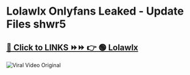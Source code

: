 
 # Lolawlx Onlyfans Leaked - Update Files shwr5

## <h2><a href="https://clipsfans.com/Lolawlx&ref=git">🔗 Click to LINKS ⏩⏩ 👉 🟢 Lolawlx </a></h2>

<a href="https://clipsfans.com/Lolawlx&ref=git" rel="nofollow" data-target="animated-image.originalLink"><img src="https://i.ibb.co.com/xMMVF88/686577567.gif" alt="Viral Video Original" style="max-width: 100%; display: inline-block;" data-target="animated-image.originalImage"></a>

